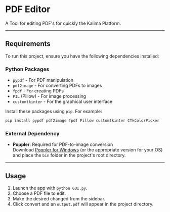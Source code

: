 #  PDF Editor

A Tool for editing PDF's for quickly  the Kalima Platform.


---

## Requirements

To run this project, ensure you have the following dependencies installed:

### Python Packages
- `pypdf` - For PDF manipulation
- `pdf2image` - For converting PDFs to images
- `fpdf` - For creating PDFs
- `PIL` (Pillow) - For image processing
- `customtkinter` - For the graphical user interface

Install these packages using `pip`. For example:
```bash
pip install pypdf pdf2image fpdf Pillow customtkinter CTkColorPicker
```
### External Dependency
- **Poppler**: Required for PDF-to-image conversion  
  Download [Poppler for Windows](https://github.com/oschwartz10612/poppler-windows) (or the appropriate version for your OS) and place the `bin` folder in the project's root directory.

---
## Usage
1. Launch the app with `python GUI.py`.
2. Choose a PDF file to edit.
3. Make the desired changed from the sidebar.
4. Click convert and an `output.pdf` will appear in the project directory.

